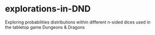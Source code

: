 # explorations-in-DND
Exploring probabilities distributions within different n-sided dices used in the tabletop game Dungeons &amp; Dragons

